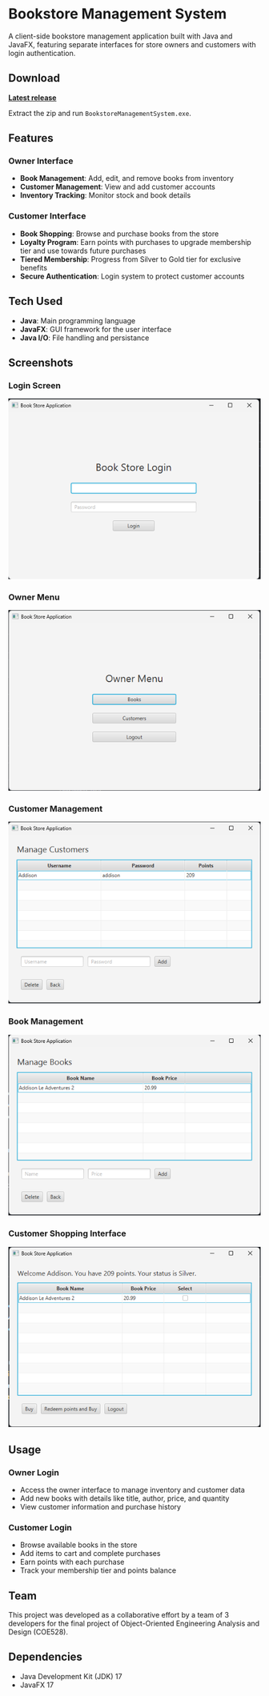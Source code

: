 # Bookstore Management System

A client-side bookstore management application built with Java and JavaFX, featuring separate interfaces for store owners and customers with login authentication.

## Download

**[Latest release](https://github.com/minjii1079/bookstore-management-system/releases/latest)**

Extract the zip and run `BookstoreManagementSystem.exe`.

## Features

### Owner Interface
- **Book Management**: Add, edit, and remove books from inventory
- **Customer Management**: View and add customer accounts
- **Inventory Tracking**: Monitor stock and book details

### Customer Interface
- **Book Shopping**: Browse and purchase books from the store
- **Loyalty Program**: Earn points with purchases to upgrade membership tier and use towards future purchases
- **Tiered Membership**: Progress from Silver to Gold tier for exclusive benefits
- **Secure Authentication**: Login system to protect customer accounts

## Tech Used

- **Java**: Main programming language
- **JavaFX**: GUI framework for the user interface
- **Java I/O**: File handling and persistance

## Screenshots

### Login Screen
![Login Screen](screenshots/login-screen.png)

### Owner Menu
![Owner Menu](screenshots/owner-menu.png)

### Customer Management
![Customer Management](screenshots/customer-management.png)

### Book Management
![Customer Management](screenshots/book-management.png)

### Customer Shopping Interface
![Customer Management](screenshots/customer-interface.png)

## Usage
### Owner Login

- Access the owner interface to manage inventory and customer data
- Add new books with details like title, author, price, and quantity
- View customer information and purchase history

### Customer Login

- Browse available books in the store
- Add items to cart and complete purchases
- Earn points with each purchase
- Track your membership tier and points balance

## Team
This project was developed as a collaborative effort by a team of 3 developers for the final project of Object-Oriented Engineering Analysis and Design (COE528).

## Dependencies
- Java Development Kit (JDK) 17
- JavaFX 17
